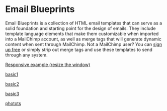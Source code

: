 Email Blueprints
================
Email Blueprints is a collection of HTML email templates that can serve as a solid foundation and starting point for the design of emails. They include template language elements that make them customizable when imported into a MailChimp account, as well as merge tags that will generate dynamic content when sent through MailChimp. Not a MailChimp user? You can [sign up free](http://www.mailchimp.com/signup) or simply strip out merge tags and use these templates to send through any system.

[Responsive example (resize the window)](./responsive-templates/base_boxed_2column_query.html)

[basic1](./templates/2col-1-2-rightsidebar.html)

[basic2](./templates/simple-postcard)

[basic3](./templates/3col-1-3-rightsidebar.html)

[photots](./assets/)